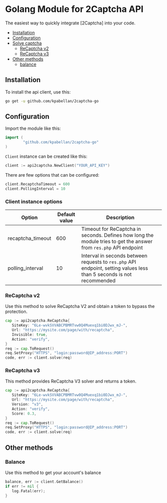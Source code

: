 # Golang Module for 2Captcha API
The easiest way to quickly integrate [2Captcha] into your code.

- [Installation](#installation)
- [Configuration](#configuration)
- [Solve captcha](#solve-captcha)
  - [ReCaptcha v2](#recaptcha-v2)
  - [ReCaptcha v3](#recaptcha-v3)
- [Other methods](#other-methods)
  - [balance](#balance)


## Installation
To install the api client, use this:

```bash
go get -u github.com/kpabellan/2captcha-go
```

## Configuration

Import the module like this:

```go
import (
        "github.com/kpabellan/2captcha-go"
)
```

`Client` instance can be created like this:

```go
client := api2captcha.NewClient("YOUR_API_KEY")
```

There are few options that can be configured:

```go
client.RecaptchaTimeout = 600
client.PollingInterval = 10
```

### Client instance options

|Option|Default value|Description|
|---|---|---|
|recaptcha_timeout|600|Timeout for ReCaptcha in seconds. Defines how long the module tries to get the answer from `res.php` API endpoint|
|polling_interval|10|Interval in seconds between requests to `res.php` API endpoint, setting values less than 5 seconds is not recommended|

### ReCaptcha v2
Use this method to solve ReCaptcha V2 and obtain a token to bypass the protection.

```go
cap := api2captcha.ReCaptcha{
   SiteKey: "6Le-wvkSVVABCPBMRTvw0Q4Muexq1bi0DJwx_mJ-",
   Url: "https://mysite.com/page/with/recaptcha",
   Invisible: true,
   Action: "verify",
}
req := cap.ToRequest()
req.SetProxy("HTTPS", "login:password@IP_address:PORT")
code, err := client.solve(req)
```

### ReCaptcha v3
This method provides ReCaptcha V3 solver and returns a token.

```go
cap := api2captcha.ReCaptcha{
   SiteKey: "6Le-wvkSVVABCPBMRTvw0Q4Muexq1bi0DJwx_mJ-",
   Url: "https://mysite.com/page/with/recaptcha",
   Version: "v3",
   Action: "verify",
   Score: 0.3,
}
req := cap.ToRequest()
req.SetProxy("HTTPS", "login:password@IP_address:PORT")
code, err := client.solve(req)
```

## Other methods

### Balance
Use this method to get your account's balance

```go
balance, err := client.GetBalance()
if err != nil {
   log.Fatal(err);
}
```